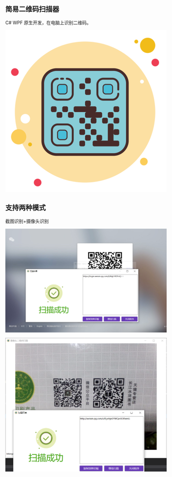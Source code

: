 ## 简易二维码扫描器

C# WPF 原生开发，在电脑上识别二维码。

<img src="cover.png" style="zoom:50%;" />

## 支持两种模式

截图识别+摄像头识别

![](screenshot\p1.png)

![](screenshot\p2.png)